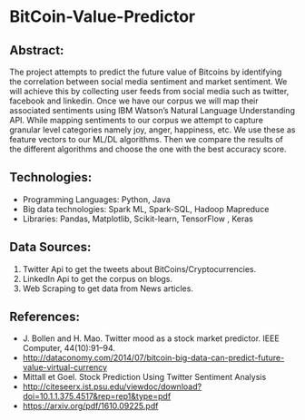 
# BitCoin-Value-Predictor


## Abstract: 
The project attempts to predict the future value of Bitcoins by identifying the correlation between social media sentiment and market sentiment. We will achieve this by collecting user feeds from social media such as twitter, facebook and linkedin. Once we have our corpus we will map their associated sentiments using IBM Watson’s Natural Language Understanding API. While mapping sentiments to our corpus we attempt to capture granular level categories namely joy, anger, happiness, etc. We use these as feature vectors to our ML/DL algorithms. Then we compare the results of the different algorithms and choose the one with the best accuracy score.

## Technologies:
* Programming Languages: Python, Java
* Big data technologies: Spark ML, Spark-SQL, Hadoop Mapreduce
* Libraries: Pandas, Matplotlib, Scikit-learn, TensorFlow , Keras

## Data Sources:
1. Twitter Api to get the tweets about BitCoins/Cryptocurrencies.
2. LinkedIn Api to get the corpus on blogs.
3. Web Scraping to get data from News articles.

## References:
* J. Bollen and H. Mao. Twitter mood as a stock market predictor. IEEE Computer, 44(10):91–94.
* http://dataconomy.com/2014/07/bitcoin-big-data-can-predict-future-value-virtual-currency
* Mittall et Goel. Stock Prediction Using Twitter Sentiment Analysis
* http://citeseerx.ist.psu.edu/viewdoc/download?doi=10.1.1.375.4517&rep=rep1&type=pdf
* https://arxiv.org/pdf/1610.09225.pdf
